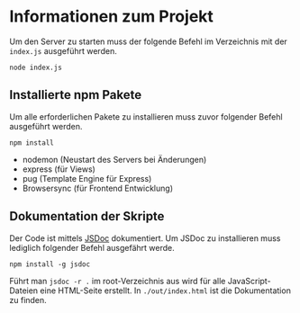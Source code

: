 # Informationen zum Projekt

Um den Server zu starten muss der folgende Befehl im Verzeichnis mit der `index.js` ausgeführt werden.
```
node index.js
```

## Installierte npm Pakete

Um alle erforderlichen Pakete zu installieren muss zuvor folgender Befehl ausgeführt werden.
```
npm install
```

- nodemon (Neustart des Servers bei Änderungen)
- express (für Views)
- pug (Template Engine für Express)
- Browsersync (für Frontend Entwicklung)

## Dokumentation der Skripte

Der Code ist mittels [JSDoc](https://jsdoc.app/) dokumentiert. Um JSDoc zu installieren muss lediglich folgender Befehl ausgefährt werde.
```
npm install -g jsdoc
```
Führt man `jsdoc -r .` im root-Verzeichnis aus wird für alle JavaScript-Dateien eine HTML-Seite erstellt. In `./out/index.html` ist die Dokumentation zu finden.